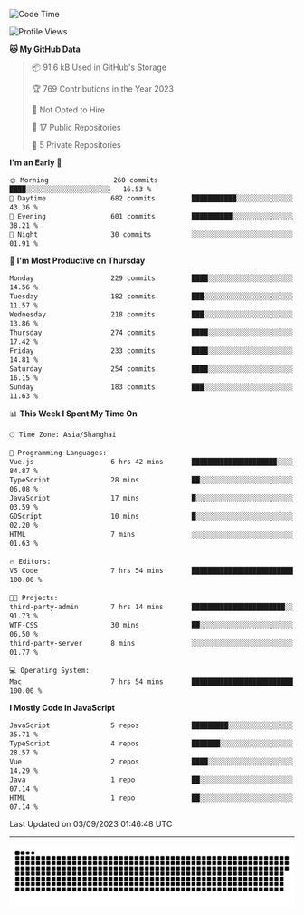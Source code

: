 <!--
<picture>
  <source
    srcset="https://github-readme-stats.vercel.app/api?username=kevinxft&show_icons=true&theme=dark"
    media="(prefers-color-scheme: dark)"
  />
  <source
    srcset="https://github-readme-stats.vercel.app/api?username=kevinxft&show_icons=true"
    media="(prefers-color-scheme: light), (prefers-color-scheme: no-preference)"
  />
  <img src="https://github-readme-stats.vercel.app/api?username=kevinxft&show_icons=true" />
</picture>
-->

<!--START_SECTION:waka-->
![Code Time](http://img.shields.io/badge/Code%20Time-1%2C196%20hrs%2038%20mins-blue)

![Profile Views](http://img.shields.io/badge/Profile%20Views-11-blue)

**🐱 My GitHub Data** 

> 📦 91.6 kB Used in GitHub's Storage 
 > 
> 🏆 769 Contributions in the Year 2023
 > 
> 🚫 Not Opted to Hire
 > 
> 📜 17 Public Repositories 
 > 
> 🔑 5 Private Repositories 
 > 
**I'm an Early 🐤** 

```text
🌞 Morning                260 commits         ████░░░░░░░░░░░░░░░░░░░░░   16.53 % 
🌆 Daytime                682 commits         ███████████░░░░░░░░░░░░░░   43.36 % 
🌃 Evening                601 commits         ██████████░░░░░░░░░░░░░░░   38.21 % 
🌙 Night                  30 commits          ░░░░░░░░░░░░░░░░░░░░░░░░░   01.91 % 
```
📅 **I'm Most Productive on Thursday** 

```text
Monday                   229 commits         ████░░░░░░░░░░░░░░░░░░░░░   14.56 % 
Tuesday                  182 commits         ███░░░░░░░░░░░░░░░░░░░░░░   11.57 % 
Wednesday                218 commits         ███░░░░░░░░░░░░░░░░░░░░░░   13.86 % 
Thursday                 274 commits         ████░░░░░░░░░░░░░░░░░░░░░   17.42 % 
Friday                   233 commits         ████░░░░░░░░░░░░░░░░░░░░░   14.81 % 
Saturday                 254 commits         ████░░░░░░░░░░░░░░░░░░░░░   16.15 % 
Sunday                   183 commits         ███░░░░░░░░░░░░░░░░░░░░░░   11.63 % 
```


📊 **This Week I Spent My Time On** 

```text
🕑︎ Time Zone: Asia/Shanghai

💬 Programming Languages: 
Vue.js                   6 hrs 42 mins       █████████████████████░░░░   84.87 % 
TypeScript               28 mins             ██░░░░░░░░░░░░░░░░░░░░░░░   06.08 % 
JavaScript               17 mins             █░░░░░░░░░░░░░░░░░░░░░░░░   03.59 % 
GDScript                 10 mins             █░░░░░░░░░░░░░░░░░░░░░░░░   02.20 % 
HTML                     7 mins              ░░░░░░░░░░░░░░░░░░░░░░░░░   01.63 % 

🔥 Editors: 
VS Code                  7 hrs 54 mins       █████████████████████████   100.00 % 

🐱‍💻 Projects: 
third-party-admin        7 hrs 14 mins       ███████████████████████░░   91.73 % 
WTF-CSS                  30 mins             ██░░░░░░░░░░░░░░░░░░░░░░░   06.50 % 
third-party-server       8 mins              ░░░░░░░░░░░░░░░░░░░░░░░░░   01.77 % 

💻 Operating System: 
Mac                      7 hrs 54 mins       █████████████████████████   100.00 % 
```

**I Mostly Code in JavaScript** 

```text
JavaScript               5 repos             █████████░░░░░░░░░░░░░░░░   35.71 % 
TypeScript               4 repos             ███████░░░░░░░░░░░░░░░░░░   28.57 % 
Vue                      2 repos             ████░░░░░░░░░░░░░░░░░░░░░   14.29 % 
Java                     1 repo              ██░░░░░░░░░░░░░░░░░░░░░░░   07.14 % 
HTML                     1 repo              ██░░░░░░░░░░░░░░░░░░░░░░░   07.14 % 
```




 Last Updated on 03/09/2023 01:46:48 UTC
<!--END_SECTION:waka-->

---

<picture>
  <source media="(prefers-color-scheme: dark)" srcset="https://raw.githubusercontent.com/kevinxft/kevinxft/output/github-contribution-grid-snake-dark.svg">
  <source media="(prefers-color-scheme: light)" srcset="https://raw.githubusercontent.com/kevinxft/kevinxft/output/github-contribution-grid-snake.svg">
  <img alt="github contribution grid snake animation" src="https://raw.githubusercontent.com/kevinxft/kevinxft/output/github-contribution-grid-snake.svg">
</picture>